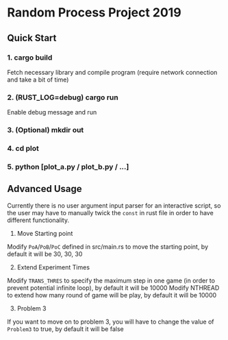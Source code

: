 Random Process Project 2019
===

## Quick Start
### 1. cargo build

Fetch necessary library and compile program (require network connection and take a bit of time)

### 2. (RUST_LOG=debug) cargo run

Enable debug message and run

### 3. (Optional) mkdir out
### 4. cd plot
### 5. python [plot_a.py / plot_b.py / ...]

## Advanced Usage

Currently there is no user argument input parser for an interactive script, so the user may have to manually twick the `const` in rust file in order to have different functionality.

1. Move Starting point

Modify `PoA`/`PoB`/`PoC` defined in src/main.rs to move the starting point, by default it will be 30, 30, 30

2. Extend Experiment Times

Modify `TRANS_THRES` to specify the maximum step in one game (in order to prevent potential infinite loop), by default it will be 10000
Modify NTHREAD to extend how many round of game will be play, by default it will be 10000

3. Problem 3

If you want to move on to problem 3, you will have to change the value of `Problem3` to true, by default it will be false